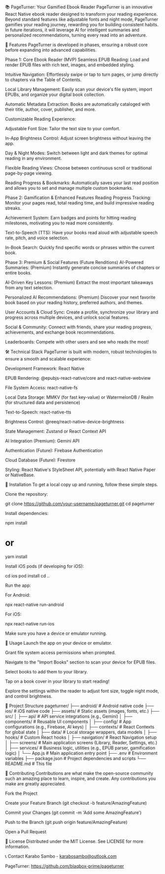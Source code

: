 📚 PageTurner: Your Gamified Ebook Reader
PageTurner is an innovative React Native ebook reader designed to transform your reading experience. Beyond standard features like adjustable fonts and night mode, PageTurner gamifies your reading journey, rewarding you for building consistent habits. In future iterations, it will leverage AI for intelligent summaries and personalized recommendations, turning every read into an adventure.

🌟 Features
PageTurner is developed in phases, ensuring a robust core before expanding into advanced capabilities.

Phase 1: Core Ebook Reader (MVP)
Seamless EPUB Reading: Load and render EPUB files with rich text, images, and embedded styling.

Intuitive Navigation: Effortlessly swipe or tap to turn pages, or jump directly to chapters via the Table of Contents.

Local Library Management: Easily scan your device's file system, import EPUBs, and organize your digital book collection.

Automatic Metadata Extraction: Books are automatically cataloged with their title, author, cover, publisher, and more.

Customizable Reading Experience:

Adjustable Font Size: Tailor the text size to your comfort.

In-App Brightness Control: Adjust screen brightness without leaving the app.

Day & Night Modes: Switch between light and dark themes for optimal reading in any environment.

Flexible Reading Views: Choose between continuous scroll or traditional page-by-page viewing.

Reading Progress & Bookmarks: Automatically saves your last read position and allows you to set and manage multiple custom bookmarks.

Phase 2: Gamification & Enhanced Features
Reading Progress Tracking: Monitor your pages read, total reading time, and build impressive reading streaks.

Achievement System: Earn badges and points for hitting reading milestones, motivating you to read more consistently.

Text-to-Speech (TTS): Have your books read aloud with adjustable speech rate, pitch, and voice selection.

In-Book Search: Quickly find specific words or phrases within the current book.

Phase 3: Premium & Social Features (Future Renditions)
AI-Powered Summaries: (Premium) Instantly generate concise summaries of chapters or entire books.

AI-Driven Key Lessons: (Premium) Extract the most important takeaways from any text selection.

Personalized AI Recommendations: (Premium) Discover your next favorite book based on your reading history, preferred authors, and themes.

User Accounts & Cloud Sync: Create a profile, synchronize your library and progress across multiple devices, and unlock social features.

Social & Community: Connect with friends, share your reading progress, achievements, and exchange book recommendations.

Leaderboards: Compete with other users and see who reads the most!

🛠️ Technical Stack
PageTurner is built with modern, robust technologies to ensure a smooth and scalable experience:

Development Framework: React Native

EPUB Rendering: @epubjs-react-native/core and react-native-webview

File System Access: react-native-fs

Local Data Storage: MMKV (for fast key-value) or WatermelonDB / Realm (for structured data and persistence)

Text-to-Speech: react-native-tts

Brightness Control: @reeq/react-native-device-brightness

State Management: Zustand or React Context API

AI Integration (Premium): Gemini API

Authentication (Future): Firebase Authentication

Cloud Database (Future): Firestore

Styling: React Native's StyleSheet API, potentially with React Native Paper or NativeBase.

🚀 Installation
To get a local copy up and running, follow these simple steps.

Clone the repository:

git clone https://github.com/your-username/pageturner.git
cd pageturner

Install dependencies:

npm install
# or
yarn install

Install iOS pods (if developing for iOS):

cd ios
pod install
cd ..

Run the app:

For Android:

npx react-native run-android

For iOS:

npx react-native run-ios

Make sure you have a device or emulator running.

📖 Usage
Launch the app on your device or emulator.

Grant file system access permissions when prompted.

Navigate to the "Import Books" section to scan your device for EPUB files.

Select books to add them to your library.

Tap on a book cover in your library to start reading!

Explore the settings within the reader to adjust font size, toggle night mode, and control brightness.

📁 Project Structure
pageturner/
├── android/              # Android native code
├── ios/                  # iOS native code
├── assets/               # Static assets (images, fonts, etc.)
├── src/
│   ├── api/              # API service integrations (e.g., Gemini)
│   ├── components/       # Reusable UI components
│   ├── config/           # App configurations (e.g., Firebase, AI keys)
│   ├── contexts/         # React Contexts for global state
│   ├── data/             # Local storage wrappers, data models
│   ├── hooks/            # Custom React hooks
│   ├── navigation/       # React Navigation setup
│   ├── screens/          # Main application screens (Library, Reader, Settings, etc.)
│   ├── services/         # Business logic, utilities (e.g., EPUB parser, gamification logic)
│   └── App.js            # Main application entry point
├── .env                  # Environment variables
├── package.json          # Project dependencies and scripts
└── README.md             # This file

🤝 Contributing
Contributions are what make the open-source community such an amazing place to learn, inspire, and create. Any contributions you make are greatly appreciated.

Fork the Project

Create your Feature Branch (git checkout -b feature/AmazingFeature)

Commit your Changes (git commit -m 'Add some AmazingFeature')

Push to the Branch (git push origin feature/AmazingFeature)

Open a Pull Request

📄 License
Distributed under the MIT License. See LICENSE for more information.

📞 Contact
Karabo Sambo - karabosambo@outlook.com 

PageTurner: https://github.com/blaqbox-prime/pageturner
